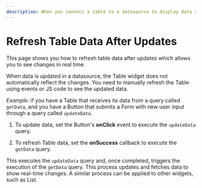 ```yaml
---
description: When you connect a table to a datasource to display data and then update that datasource, the table does not automatically reflect the changes. You need to manually refresh the table using events or JS code to see the updated data.
---
```

# Refresh Table Data After Updates

This page shows you how to refresh table data after updates which allows you to see changes in real time.

When data is updated in a datasource, the Table widget does not automatically reflect the changes. You need to manually refresh the Table using events or JS code to see the updated data.

<ZoomImage
  src="/img/refresh-after-update.gif" 
  alt="Refresh Table Data After Updates"
  caption="Refresh Table Data After Updates"
/>

*Example:* if you have a Table that receives its data from a query called `getData`, and you have a Button that submits a Form with new user input through a query called `updateData`.


1. To update data, set the Button's **onClick** event to execute the `updateData` query. 
 

2. To refresh Table data, set the **onSuccess** callback to execute the `getData` query. 

This executes the `updateData` query and, once completed, triggers the execution of the `getData` query. This process updates and fetches data to show real-time changes. A similar process can be applied to other widgets, such as List.
